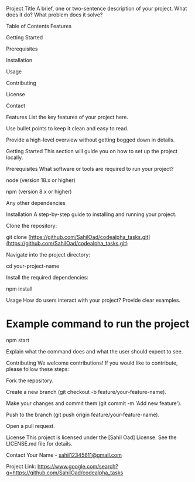 Project Title
A brief, one or two-sentence description of your project. What does it do? What problem does it solve?

Table of Contents
Features

Getting Started

Prerequisites

Installation

Usage

Contributing

License

Contact

Features
List the key features of your project here.

Use bullet points to keep it clean and easy to read.

Provide a high-level overview without getting bogged down in details.

Getting Started
This section will guide you on how to set up the project locally.

Prerequisites
What software or tools are required to run your project?

node (version 18.x or higher)

npm (version 8.x or higher)

Any other dependencies

Installation
A step-by-step guide to installing and running your project.

Clone the repository:

git clone [https://github.com/SahilOad/codealpha_tasks.git](https://github.com/SahilOad/codealpha_tasks.git)

Navigate into the project directory:

cd your-project-name

Install the required dependencies:

npm install

Usage
How do users interact with your project? Provide clear examples.

# Example command to run the project
npm start

Explain what the command does and what the user should expect to see.

Contributing
We welcome contributions! If you would like to contribute, please follow these steps:

Fork the repository.

Create a new branch (git checkout -b feature/your-feature-name).

Make your changes and commit them (git commit -m 'Add new feature').

Push to the branch (git push origin feature/your-feature-name).

Open a pull request.

License
This project is licensed under the [Sahil Oad] License. See the LICENSE.md file for details.

Contact
Your Name - sahil12345611@gmail.com

Project Link: https://www.google.com/search?q=https://github.com/SahilOad/codealpha_tasks
